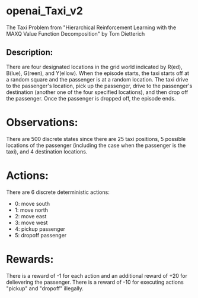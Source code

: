 # openai_Taxi_v2
The Taxi Problem     from "Hierarchical Reinforcement Learning with the MAXQ Value Function Decomposition"     by Tom Dietterich     
## Description:     
There are four designated locations in the grid world indicated by R(ed), B(lue), G(reen), and Y(ellow). When the episode starts, the taxi starts off at a random square and the passenger is at a random location. The taxi drive to the passenger's location, pick up the passenger, drive to the passenger's destination (another one of the four specified locations), and then drop off the passenger. Once the passenger is dropped off, the episode ends.
# Observations: 
There are 500 discrete states since there are 25 taxi positions, 5 possible locations of the passenger (including the case when the passenger is the taxi), and 4 destination locations. 
    
# Actions: 
There are 6 discrete deterministic actions:
 - 0: move south
 - 1: move north
 - 2: move east 
 - 3: move west 
 - 4: pickup passenger
 - 5: dropoff passenger
    
 # Rewards: 
There is a reward of -1 for each action and an additional reward of +20 for delievering the passenger. There is a reward of -10 for executing actions "pickup" and "dropoff" illegally.
    
